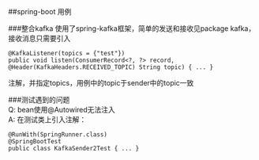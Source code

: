 ##spring-boot 用例

###整合kafka
使用了spring-kafka框架，简单的发送和接收见package kafka，接收消息只需要引入
    
    @KafkaListener(topics = {"test"})
    public void listen(ConsumerRecord<?, ?> record, @Header(KafkaHeaders.RECEIVED_TOPIC) String topic) { ... }
注解，并指定topics，用例中的topic于sender中的topic一致

###测试遇到的问题  
Q: bean使用@Autowired无法注入  
A: 在测试类上引入注解：

    @RunWith(SpringRunner.class)    
    @SpringBootTest
    public class KafkaSender2Test { ... }